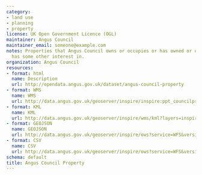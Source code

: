```yaml
---
category:
- land use
- planning
- property
license: UK Open Government Licence (OGL)
maintainer: Angus Council
maintainer_email: someone@example.com
notes: Properties that Angus Council owns or occupies or has owned or occupied or
  has some other interest in.
organization: Angus Council
resources:
- format: html
  name: Description
  url: http://opendata.angus.gov.uk/dataset/angus-council-property
- format: WMS
  name: WMS
  url: http://data.angus.gov.uk/geoserver/inspire/inspire:ppt_councilproperties/wms?service=wms&request=getmap
- format: KML
  name: KML
  url: http://data.angus.gov.uk/geoserver/inspire/wms/kml?layers=inspire:ppt_councilproperties&mode=download
- format: GEOJSON
  name: GEOJSON
  url: http://data.angus.gov.uk/geoserver/inspire/ows?service=WFS&version=1.0.0&request=GetFeature&typeName=inspire:ppt_councilproperties&outputFormat=application%2Fjson&srsName=EPSG:3857
- format: CSV
  name: CSV
  url: http://data.angus.gov.uk/geoserver/inspire/ows?service=WFS&version=1.0.0&request=GetFeature&typeName=inspire:ppt_councilproperties&outputFormat=csv
schema: default
title: Angus Council Property
---
```

